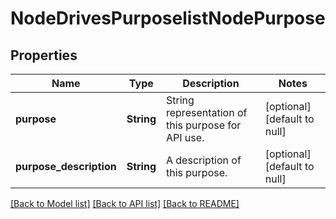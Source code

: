 # NodeDrivesPurposelistNodePurpose

## Properties
Name | Type | Description | Notes
------------ | ------------- | ------------- | -------------
**purpose** | **String** | String representation of this purpose for API use. | [optional] [default to null]
**purpose_description** | **String** | A description of this purpose. | [optional] [default to null]

[[Back to Model list]](../README.md#documentation-for-models) [[Back to API list]](../README.md#documentation-for-api-endpoints) [[Back to README]](../README.md)


